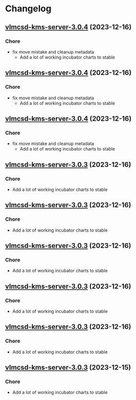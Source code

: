 # Changelog



## [vlmcsd-kms-server-3.0.4](https://github.com/truecharts/charts/compare/vlmcsd-kms-server-2.0.12...vlmcsd-kms-server-3.0.4) (2023-12-16)

### Chore

- fix move mistake and cleanup metadata
  - Add a lot of working incubator charts to stable
  
  


## [vlmcsd-kms-server-3.0.4](https://github.com/truecharts/charts/compare/vlmcsd-kms-server-2.0.12...vlmcsd-kms-server-3.0.4) (2023-12-16)

### Chore

- fix move mistake and cleanup metadata
  - Add a lot of working incubator charts to stable
  
  


## [vlmcsd-kms-server-3.0.4](https://github.com/truecharts/charts/compare/vlmcsd-kms-server-2.0.12...vlmcsd-kms-server-3.0.4) (2023-12-16)

### Chore

- fix move mistake and cleanup metadata
  - Add a lot of working incubator charts to stable
  
  


## [vlmcsd-kms-server-3.0.3](https://github.com/truecharts/charts/compare/vlmcsd-kms-server-2.0.12...vlmcsd-kms-server-3.0.3) (2023-12-16)

### Chore

- Add a lot of working incubator charts to stable
  
  


## [vlmcsd-kms-server-3.0.3](https://github.com/truecharts/charts/compare/vlmcsd-kms-server-2.0.12...vlmcsd-kms-server-3.0.3) (2023-12-16)

### Chore

- Add a lot of working incubator charts to stable
  
  


## [vlmcsd-kms-server-3.0.3](https://github.com/truecharts/charts/compare/vlmcsd-kms-server-2.0.12...vlmcsd-kms-server-3.0.3) (2023-12-16)

### Chore

- Add a lot of working incubator charts to stable
  
  


## [vlmcsd-kms-server-3.0.3](https://github.com/truecharts/charts/compare/vlmcsd-kms-server-2.0.12...vlmcsd-kms-server-3.0.3) (2023-12-16)

### Chore

- Add a lot of working incubator charts to stable
  
  


## [vlmcsd-kms-server-3.0.3](https://github.com/truecharts/charts/compare/vlmcsd-kms-server-2.0.12...vlmcsd-kms-server-3.0.3) (2023-12-16)

### Chore

- Add a lot of working incubator charts to stable
  
  


## [vlmcsd-kms-server-3.0.3](https://github.com/truecharts/charts/compare/vlmcsd-kms-server-2.0.12...vlmcsd-kms-server-3.0.3) (2023-12-15)

### Chore

- Add a lot of working incubator charts to stable
  
  
